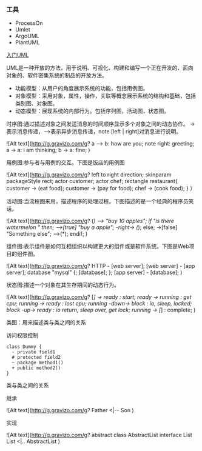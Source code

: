 ### 工具
- ProcessOn
- Umlet
- ArgoUML
- PlantUML

[入门UML](http://www.jianshu.com/p/1256e2643923)

UML是一种开放的方法，用于说明、可视化、构建和编写一个正在开发的、面向对象的、软件密集系统的制品的开放方法。

- 功能模型：从用户的角度展示系统的功能，包括用例图。
- 对象模型：采用对象，属性，操作，关联等概念展示系统的结构和基础，包括类别图、对象图。
- 动态模型：展现系统的内部行为。包括序列图，活动图，状态图。


时序图:通过描述对象之间发送消息的时间顺序显示多个对象之间的动态协作。
->表示消息传递，-->表示异步消息传递，note [left | right]对消息进行说明。


![Alt text](http://g.gravizo.com/g?
  a --> b: how are you;
  note right: greeting;
  a -> a: i am thinking;
  b -> a: fine;
)

用例图:参与者与用例的交互。下图是饭店的用例图

![Alt text](http://g.gravizo.com/g?
  left to right direction;
  skinparam packageStyle rect;
  actor customer;
  actor chef;
  rectangle restaurant{
  customer -> (eat food);
  customer -> (pay for food);
  chef -> (cook food);
  }
）


活动图:当流程图来用，描述程序的处理过程。下图描述的是一个经典的程序员笑话。

![Alt text](http://g.gravizo.com/g?
  (*) --> "buy 10 apples";
  if "is there watermelon " then;
  -->[true] "buy a apple";
  -right-> (*);
  else;
  ->[false] "Something else";
  -->(*);
  endif;
)

组件图:表示组件是如何互相组织以构建更大的组件或是软件系统。下图是Web项目的组件图。

![Alt text](http://g.gravizo.com/g?
  HTTP - [web server];
  [web server] - [app server];
  database "mysql" {;
  [database];
  };
  [app server] - [database];
)

状态图:描述一个对象在其生存期间的动态行为。

![Alt text](http://g.gravizo.com/g?
  [*] -> ready : start;
  ready -> running : get cpu;
  running -> ready : lost cpu;
  running -down-> block : io, sleep, locked;
  block -up-> ready : io return, sleep over, get lock;
  running -> [*] : complete;
)

类图：用来描述类与类之间的关系

  访问权限控制

    class Dummy {
      - private field1
      # protected field2
      ~ package method1()
      + public method2()
    }

  类与类之间的关系

  继承

  ![Alt text](http://g.gravizo.com/g?
    Father <|-- Son
  )

  实现

  ![Alt text](http://g.gravizo.com/g?
    abstract class AbstractList
    interface List
    List <|.. AbstractList
  )
